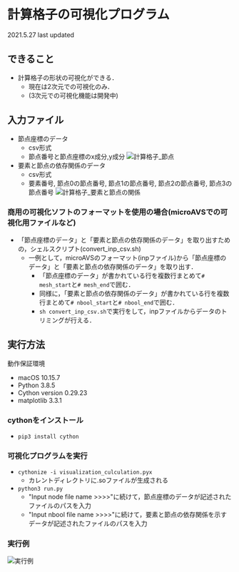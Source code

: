 # 計算格子の可視化プログラム
2021.5.27 last updated
## できること
* 計算格子の形状の可視化ができる．
    + 現在は2次元での可視化のみ．
    + (3次元での可視化機能は開発中)
## 入力ファイル
* 節点座標のデータ
    + csv形式
    + 節点番号と節点座標のx成分,y成分
![計算格子_節点](https://gyazo.com/4077f5a32d5c1aa4fdb67086cfa07158/raw)
* 要素と節点の依存関係のデータ
    + csv形式
    + 要素番号, 節点0の節点番号, 節点1の節点番号, 節点2の節点番号, 節点3の節点番号
![計算格子_要素と節点の関係](https://gyazo.com/8162c13fea78554b4e8e366d5a5f6298/raw)
### 商用の可視化ソフトのフォーマットを使用の場合(microAVSでの可視化用ファイルなど)
* 「節点座標のデータ」と「要素と節点の依存関係のデータ」を取り出すための，シェルスクリプト(convert_inp_csv.sh)
    + 一例として，microAVSのフォーマット(inpファイル)から「節点座標のデータ」と「要素と節点の依存関係のデータ」を取り出す．
        + 「節点座標のデータ」が書かれている行を複数行まとめて`# mesh_start`と`# mesh_end`で囲む．
        + 同様に，「要素と節点の依存関係のデータ」が書かれている行を複数行まとめて`# nbool_start`と`# nbool_end`で囲む．
        + `sh convert_inp_csv.sh`で実行をして，inpファイルからデータのトリミングが行える．
## 実行方法
動作保証環境
* macOS 10.15.7
* Python 3.8.5
* Cython version 0.29.23
* matplotlib 3.3.1
### cythonをインストール
* `pip3 install cython`
### 可視化プログラムを実行
* `cythonize -i visualization_culculation.pyx`
    + カレントディレクトリに.soファイルが生成される
* `python3 run.py`
    + "Input node file name >>>>"に続けて，節点座標のデータが記述されたファイルのパスを入力
    + "Input nbool file name >>>>"に続けて，要素と節点の依存関係を示すデータが記述されたファイルのパスを入力
### 実行例
![実行例](https://gyazo.com/5c5a0c1a2f222659b5228cc1afa3c9aa/raw)
